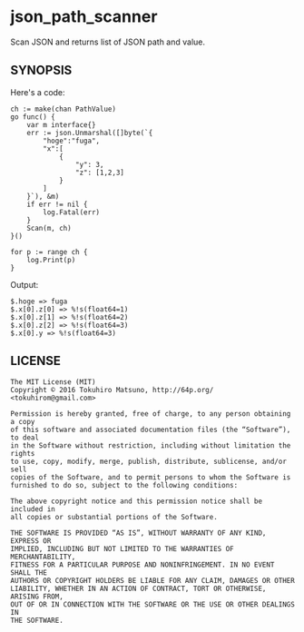 # json\_path\_scanner

Scan JSON and returns list of JSON path and value.

## SYNOPSIS

Here's a code:

	ch := make(chan PathValue)
	go func() {
		var m interface{}
		err := json.Unmarshal([]byte(`{
			"hoge":"fuga",
			"x":[
				{
					"y": 3,
					"z": [1,2,3]
				}
			]
		}`), &m)
		if err != nil {
			log.Fatal(err)
		}
		Scan(m, ch)
	}()

	for p := range ch {
		log.Print(p)
	}

Output:

    $.hoge => fuga
    $.x[0].z[0] => %!s(float64=1)
    $.x[0].z[1] => %!s(float64=2)
    $.x[0].z[2] => %!s(float64=3)
    $.x[0].y => %!s(float64=3)

## LICENSE

    The MIT License (MIT)
    Copyright © 2016 Tokuhiro Matsuno, http://64p.org/ <tokuhirom@gmail.com>

    Permission is hereby granted, free of charge, to any person obtaining a copy
    of this software and associated documentation files (the “Software”), to deal
    in the Software without restriction, including without limitation the rights
    to use, copy, modify, merge, publish, distribute, sublicense, and/or sell
    copies of the Software, and to permit persons to whom the Software is
    furnished to do so, subject to the following conditions:

    The above copyright notice and this permission notice shall be included in
    all copies or substantial portions of the Software.

    THE SOFTWARE IS PROVIDED “AS IS”, WITHOUT WARRANTY OF ANY KIND, EXPRESS OR
    IMPLIED, INCLUDING BUT NOT LIMITED TO THE WARRANTIES OF MERCHANTABILITY,
    FITNESS FOR A PARTICULAR PURPOSE AND NONINFRINGEMENT. IN NO EVENT SHALL THE
    AUTHORS OR COPYRIGHT HOLDERS BE LIABLE FOR ANY CLAIM, DAMAGES OR OTHER
    LIABILITY, WHETHER IN AN ACTION OF CONTRACT, TORT OR OTHERWISE, ARISING FROM,
    OUT OF OR IN CONNECTION WITH THE SOFTWARE OR THE USE OR OTHER DEALINGS IN
    THE SOFTWARE.

